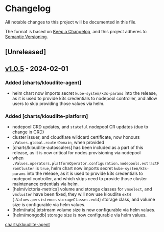 # Changelog

All notable changes to this project will be documented in this file.

The format is based on [Keep a Changelog](https://keepachangelog.com/en/1.0.0/),
and this project adheres to [Semantic Versioning](https://semver.org/spec/v2.0.0.html).

## [Unreleased]

## [v1.0.5](https://github.com/kloudlite/helm-charts/compare/master...release-1.0.5) - 2024-02-01

### Added [charts/kloudlite-agent]
- helm chart now imports secret `kube-system/k3s-params` into the release, as it is used to provide k3s credentials to nodepool controller, and allow users to skip providing those values via helm.

### Added [charts/kloudlite-platform]

- nodepool CRD updates, and `stateful` nodepool CR updates (due to change in CRD)
- cluster issuer, and cloudflare wildcard certificate, now honours `.Values.global.routerDomain`, when provided
- [charts/kloudlite-autoscalers] has been included as a part of this release, as it is now critical for nodes provisioning via nodepool
- when `.Values.operators.platformOperator.configuration.nodepools.extractFromCluster` is `true`, helm chart now imports secret `kube-system/k3s-params` into the release, as it is used to provide k3s credentials to nodepool controller, and which skips need to provide those cluster maintenance crdentials via helm.
- [helm/victoria-metrics] volume and storage classes for `vmselect`, and `vmcluster` have been fixed, they will now use kloudlite `ext4` (`.Values.persistence.storageClasses.ext4`) storage class, and volume size is configurable via helm values.
- [helm/nats] jetstream volume size is now configurable via helm values.
- [helm/mongodb] storage size is now configurable via helm values.

[charts/kloudlite-agent](./charts/kloudlite-agent)
